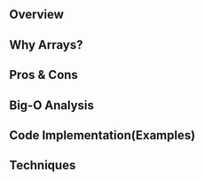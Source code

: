 ## Overview

## Why Arrays?

## Pros & Cons

## Big-O Analysis

## Code Implementation(Examples)

## Techniques